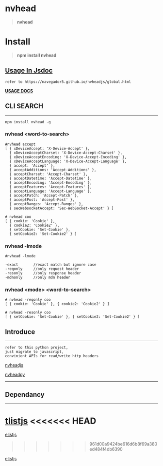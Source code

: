 # nvhead
>__nvhead__

# Install

>__npm install nvhead__


## [Usage In Jsdoc](https://navegador5.github.io/nvheadjs/global.html#)

    refer to https://navegador5.github.io/nvheadjs/global.html

**[USAGE DOCS](https://navegador5.github.io/nvheadjs/global.html#)**



## CLI SEARCH
-------------

    npm install nvhead -g

### nvhead \<word-to-search\>

    #nvhead accept
    [ { xDeviceAccept: 'X-Device-Accept' },
      { xDeviceAcceptCharset: 'X-Device-Accept-Charset' },
      { xDeviceAcceptEncoding: 'X-Device-Accept-Encoding' },
      { xDeviceAcceptLanguage: 'X-Device-Accept-Language' },
      { accept: 'Accept' },
      { acceptAdditions: 'Accept-Additions' },
      { acceptCharset: 'Accept-Charset' },
      { acceptDatetime: 'Accept-Datetime' },
      { acceptEncoding: 'Accept-Encoding' },
      { acceptFeatures: 'Accept-Features' },
      { acceptLanguage: 'Accept-Language' },
      { acceptPatch: 'Accept-Patch' },
      { acceptPost: 'Accept-Post' },
      { acceptRanges: 'Accept-Ranges' },
      { secWebsocketAccept: 'Sec-WebSocket-Accept' } ]

    # nvhead coo
    [ { cookie: 'Cookie' },
      { cookie2: 'Cookie2' },
      { setCookie: 'Set-Cookie' },
      { setCookie2: 'Set-Cookie2' } ]


### nvhead -lmode
    
    #nvhead -lmode
   
    -exact       //exact match but ignore case
    -reqonly     //only request header
    -resonly     //only response header
    -mdnonly     //only mdn header 


### nvhead \<mode\> \<word-to-search\>

    # nvhead -reqonly coo
    [ { cookie: 'Cookie' }, { cookie2: 'Cookie2' } ]

    # nvhead -resonly coo
    [ { setCookie: 'Set-Cookie' }, { setCookie2: 'Set-Cookie2' } ]


## Introduce
-------------
  
    refer to this python project,
    just migrate to javascript,
    convinient APIs for read/write http headers 

[nvheadjs](https://github.com/navegador5/nvheadjs)

[nvheadpy](https://github.com/ihgazni2/nvhead)

----------------------------------------------



## Dependancy
-------------

[tlistjs](https://github.com/navegador5/tlistjs)
<<<<<<< HEAD
=======
[elistjs](https://github.com/ihgazni2/elistjs)

>>>>>>> 961d00a9424be616d6b8f69a380ed484f4db6390

[elistjs](https://github.com/ihgazni2/elistjs)

